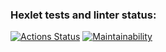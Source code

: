 ### Hexlet tests and linter status:
[![Actions Status](https://github.com/nordwaldberg/backend-project-44/actions/workflows/hexlet-check.yml/badge.svg)](https://github.com/nordwaldberg/backend-project-44/actions)
[![Maintainability](https://api.codeclimate.com/v1/badges/e31c4b59f915f3a0bf16/maintainability)](https://codeclimate.com/github/nordwaldberg/backend-project-44/maintainability)